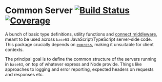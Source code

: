 # Common Server [![Build Status](https://travis-ci.org/base63/common-server-js.svg?branch=master)](https://travis-ci.org/base63/common-server-js) [![Coverage](https://codecov.io/gh/base63/common-server-js/branch/master/graph/badge.svg)](https://codecov.io/gh/base63/common-server-js)

A bunch of basic type definitions, utility functions and [connect middleware](https://github.com/senchalabs/connect), meant to be used across `base63` JavaScript/TypeScript server-side code. This package crucially depends on [`express`](https://expressjs.com/), making it unsuitable for client contexts.

The principal goal is to define the common structure of the servers running in `base63`, on top of whatever express and Node provide. Things like approaches to logging and error reporting, expected headers on requests and responses etc.
